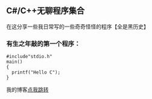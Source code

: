 ## C#/C++无聊程序集合

在这分享一些我日常写的一些奇奇怪怪的程序【全是黑历史】
### 有生之年敲的第一个程序：

```
#include"stdio.h"
main()
{
  printf("Hello C");
}
```
我的博客[点我跳转](https://my.sct.world")
